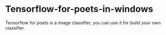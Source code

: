 # Tensorflow-for-poets-in-windows
Tensorflow for poets is a image classifier, you can use it for build your own classifier.  
